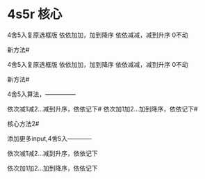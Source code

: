 # 4s5r 核心

4舍5入复原选框版
依依加加，加到降序
依依减减，减到升序
0不动


新方法#


4舍5入复原选框版
依依加加，加到降序
依依减减，减到升序
0不动


新方法#

4舍5入算法，—————


依次减1减2…减到升序，依依记下#
依次加1加2…加到降序，依依记下#


核心方法2#

添加更多input,4舍5入————


依次减1减2…减到升序，依依记下


依次加1加2…加到降序，依依记下




